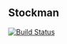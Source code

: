 ## Stockman ##

<a href="https://travis-ci.org/TimOgilvy/stockman"><img src="https://travis-ci.org/TimOgilvy/stockman.svg?branch=master" alt="Build Status"></a>
